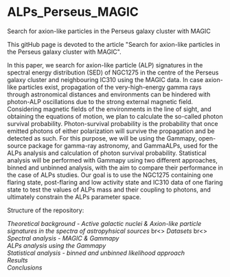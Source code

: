 # ALPs_Perseus_MAGIC
Search for axion-like particles in the Perseus galaxy cluster with MAGIC

This gitHub page is devoted to the article "Search for axion-like particles in the Perseus galaxy cluster with MAGIC".

In this paper, we search for axion-like particle (ALP) signatures in the spectral energy distribution (SED) of NGC1275 in the centre of the Perseus galaxy cluster and neighbouring IC310 using the MAGIC data.
In case axion-like particles exist, propagation of the very-high-energy gamma rays through astronomical distances and environments can be hindered with photon-ALP oscillations due to the strong external magnetic field. 
Considering magnetic fields of the environments in the line of sight, and obtaining the equations of motion, we plan to calculate the so-called photon survival probability. 
Photon-survival probability is the probability that once emitted photons of either polarization will survive the propagation and be detected as such. 
For this purpose, we will be using the Gammapy, open-source package for gamma-ray astronomy, and GammaALPs, used for the ALPs analysis and calculation of photon survival probability. 
Statistical analysis will be performed with Gammapy using two different approaches, binned and unbinned analysis, with the aim to compare their performance in the case of ALPs studies. 
Our goal is to use the NGC1275 containing one flaring state, post-flaring and low activity state and IC310 data of one flaring state to test the values of ALPs mass and their coupling to photons, and ultimately constrain the ALPs parameter space.


Structure of the repository:

*Theoretical background - Active galactic nuclei & Axion-like particle signatures in the spectra of astropyhsical sources* br<>
*Datasets* br<>
*Spectral analysis - MAGIC & Gammapy* <br>
*ALPs analysis using the Gammapy* <br>
*Statistical analysis - binned and unbinned likelihood approach* <br>
*Results* <br>
*Conclusions* <br>

 

